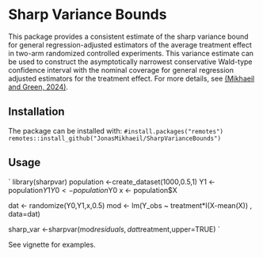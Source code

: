 # Sharp Variance Bounds

This package provides a consistent estimate of the sharp variance bound for general regression-adjusted estimators of the average treatment effect in two-arm randomized controlled experiments. This variance estimate can be used to construct the asymptotically narrowest conservative Wald-type confidence interval with the nominal coverage for general regression adjusted estimators for the treatment effect. For more details, see [(Mikhaeil and Green, 2024)](https://arxiv.org/abs/2411.00191).

## Installation 
The package can be installed with:
`
#install.packages("remotes")
remotes::install_github("JonasMikhaeil/SharpVarianceBounds")
`
## Usage

`
library(sharpvar)
population <-create_dataset(1000,0.5,1)
Y1 <- population$Y1
Y0 <- population$Y0
x <- population$X

dat <- randomize(Y0,Y1,x,0.5)
mod <- lm(Y_obs ~ treatment*I(X-mean(X)) , data=dat)

sharp_var <-sharpvar(mod$residuals,dat$treatment,upper=TRUE)
`

See vignette for examples.  
